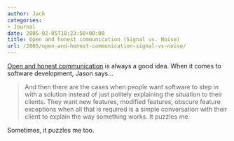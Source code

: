 ```yaml
---
author: Jack
categories:
- Journal
date: 2005-02-05T10:23:50+00:00
title: Open and honest communication (Signal vs. Noise)
url: /2005/open-and-honest-communication-signal-vs-noise/
---
```


[Open and honest communication][1] is always a good idea. When it comes to software development, Jason says&#8230;

> 
> 
> And then there are the cases when people want software to step in with a solution instead of just politely explaining the situation to their clients. They want new features, modified features, obscure feature exceptions when all that is required is a simple conversation with their client to explain the way something works. It puzzles me.
> 
> 

Sometimes, it puzzles me too.

 [1]: http://www.37signals.com/svn/archives/001044.php